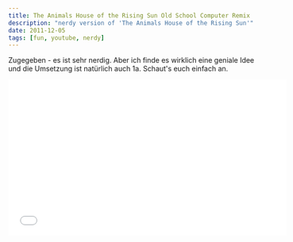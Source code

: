 ```yaml
---
title: The Animals House of the Rising Sun Old School Computer Remix
description: "nerdy version of 'The Animals House of the Rising Sun'"
date: 2011-12-05
tags: [fun, youtube, nerdy]
---
```


Zugegeben - es ist sehr nerdig. Aber ich finde es wirklich eine geniale
Idee und die Umsetzung ist natürlich auch 1a. Schaut's euch einfach an.


<iframe width="560" height="315" src="//www.youtube.com/embed/w68qZ8JvBds#!" frameborder="0"> </iframe>